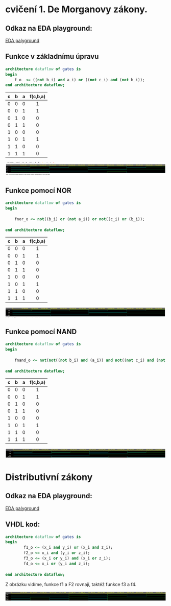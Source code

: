 # cvičení 1. De Morganovy zákony.

## Odkaz na EDA playground:

[EDA palyground](https://www.edaplayground.com/x/8LrP)

## Funkce v základnímu úpravu

```vhdl
architecture dataflow of gates is
begin
    f_o  <= ((not b_i) and a_i) or ((not c_i) and (not b_i));
end architecture dataflow;
```

| **c** | **b** |**a** | **f(c,b,a)** |
| :-: | :-: | :-: | :-: |
| 0 | 0 | 0 | 1 |
| 0 | 0 | 1 | 1 |
| 0 | 1 | 0 | 0 |
| 0 | 1 | 1 | 0 |
| 1 | 0 | 0 | 0 |
| 1 | 0 | 1 | 1 |
| 1 | 1 | 0 | 0 |
| 1 | 1 | 1 | 0 |

![Základní funkce](./images/f_o.png)

## Funkce pomocí NOR

```vhdl
architecture dataflow of gates is
begin
   
    fnor_o <= not((b_i) or (not a_i)) or not((c_i) or (b_i));

end architecture dataflow;
```

| **c** | **b** |**a** | **f(c,b,a)** |
| :-: | :-: | :-: | :-: |
| 0 | 0 | 0 | 1 |
| 0 | 0 | 1 | 1 |
| 0 | 1 | 0 | 0 |
| 0 | 1 | 1 | 0 |
| 1 | 0 | 0 | 0 |
| 1 | 0 | 1 | 1 |
| 1 | 1 | 0 | 0 |
| 1 | 1 | 1 | 0 |

![NOR](./images/f_nor.PNG)

## Funkce pomocí NAND

```vhdl
architecture dataflow of gates is
begin
  
    fnand_o <= not(not((not b_i) and (a_i)) and not((not c_i) and (not b_i)));

end architecture dataflow;
```

| **c** | **b** |**a** | **f(c,b,a)** |
| :-: | :-: | :-: | :-: |
| 0 | 0 | 0 | 1 |
| 0 | 0 | 1 | 1 |
| 0 | 1 | 0 | 0 |
| 0 | 1 | 1 | 0 |
| 1 | 0 | 0 | 0 |
| 1 | 0 | 1 | 1 |
| 1 | 1 | 0 | 0 |
| 1 | 1 | 1 | 0 |

![NAND](./images/f_nand.png)

# Distributivní zákony

## Odkaz na EDA playground:

[EDA palyground](https://www.edaplayground.com/x/WSYj)

## VHDL kod:

```vhdl
architecture dataflow of gates is
begin
    	f1_o <= (x_i and y_i) or (x_i and z_i);
        f2_o <= x_i and (y_i or z_i);
        f3_o <= (x_i or y_i) and (x_i or z_i);
        f4_o <= x_i or (y_i and z_i);
    
end architecture dataflow;
```

Z obrázku vidíme, funkce f1 a F2 rovnají, taktéž funkce f3 a f4.

![NOR](./images/distributive.PNG)



